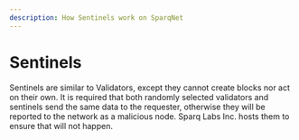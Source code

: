 ```yaml
---
description: How Sentinels work on SparqNet
---
```


# Sentinels

Sentinels are similar to Validators, except they cannot create blocks nor act on their own. It is required that both randomly selected validators and sentinels send the same data to the requester, otherwise they will be reported to the network as a malicious node. Sparq Labs Inc. hosts them to ensure that will not happen.
